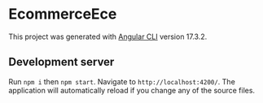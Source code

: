 # EcommerceEce

This project was generated with [Angular CLI](https://github.com/angular/angular-cli) version 17.3.2.

## Development server

Run `npm i` then `npm start`. Navigate to `http://localhost:4200/`. The application will automatically reload if you change any of the source files.
